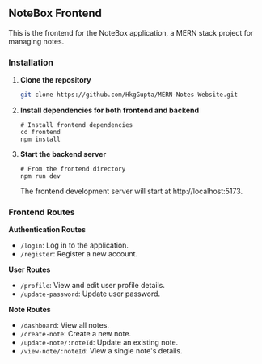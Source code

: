 ## NoteBox Frontend

This is the frontend for the NoteBox application, a MERN stack project for managing notes.

### Installation

1. **Clone the repository**

   ```bash
   git clone https://github.com/HkgGupta/MERN-Notes-Website.git
   ```

2. **Install dependencies for both frontend and backend**

   ```
   # Install frontend dependencies
   cd frontend
   npm install
   ```

3. **Start the backend server**

   ```
   # From the frontend directory
   npm run dev
   ```

   The frontend development server will start at http://localhost:5173.

### Frontend Routes

**Authentication Routes**

- `/login`: Log in to the application.
- `/register`: Register a new account.

**User Routes**

- `/profile`: View and edit user profile details.
- `/update-password`: Update user password.

**Note Routes**

- `/dashboard`: View all notes.
- `/create-note`: Create a new note.
- `/update-note/:noteId`: Update an existing note.
- `/view-note/:noteId`: View a single note's details.
